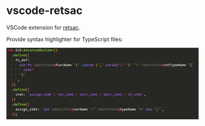 # vscode-retsac

VSCode extension for [retsac](https://github.com/DiscreteTom/retsac).

Provide syntax highlighter for TypeScript files:

![example](./img/example.png)
